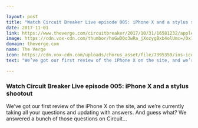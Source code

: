 ```yaml
---

layout: post
title: "Watch Circuit Breaker Live episode 005: iPhone X and a stylus shootout"
date: 2017-11-01
link: https://www.theverge.com/circuitbreaker/2017/10/31/16581232/apple-iphone-x-circuit-breaker-live-twitter
image: https://cdn.vox-cdn.com/thumbor/hoGwD0o3wRa_jXozygBxb4olUmc=/0x146:2040x1214/fit-in/1200x630/cdn.vox-cdn.com/uploads/chorus_asset/file/9573701/jbareham_171030_2099_B_0107_02.jpg
domain: theverge.com
name: The Verge
icon: https://cdn.vox-cdn.com/uploads/chorus_asset/file/7395359/ios-icon.0.png
text: "We’ve got our first review of the iPhone X on the site, and we’re currently taking all your questions and updating with answers. And guess what? We answered a bunch of those questions on Circuit..."

---
```


### Watch Circuit Breaker Live episode 005: iPhone X and a stylus shootout

We’ve got our first review of the iPhone X on the site, and we’re currently taking all your questions and updating with answers. And guess what? We answered a bunch of those questions on Circuit...